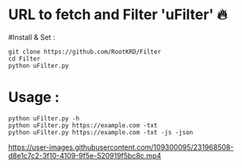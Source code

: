 # URL to fetch and Filter 'uFilter' :fire:

#Install & Set :
<pre class="notranslate"><code>git clone https://github.com/RootKRD/Filter
cd Filter
python uFilter.py
</code></pre>

# Usage : 

```
python uFilter.py -h
python uFilter.py https://example.com -txt
python uFilter.py https://example.com -txt -js -json
```


https://user-images.githubusercontent.com/109300095/231968508-d8e1c7c2-3f10-4109-9f5e-520919f5bc8c.mp4
<div class="highlight highlight-source-kotlin notranslate position-relative overflow-auto" dir="auto" data-snippet-clipboard-copy-content="fun getAppData(): AppData {
    val data = &quot;&lt;your encoded server info&gt;&quot;
    val text = decode(data)
    return Gson().fromJson(text, AppData::class.java)
}">
